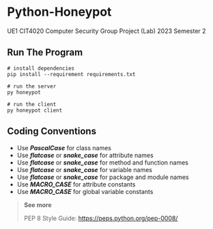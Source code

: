 # Python-Honeypot

UE1 CIT4020 Computer Security Group Project (Lab) 2023 Semester 2

## Run The Program

```shell
# install dependencies
pip install --requirement requirements.txt

# run the server
py honeypot

# run the client
py honeypot client
```

## Coding Conventions

- Use ***PascalCase*** for class names
- Use ***flatcase*** or ***snake_case*** for attribute names
- Use ***flatcase*** or ***snake_case*** for method and function names
- Use ***flatcase*** or ***snake_case*** for variable names
- Use ***flatcase*** or ***snake_case*** for package and module names
- Use ***MACRO_CASE*** for attribute constants
- Use ***MACRO_CASE*** for global variable constants

> **See more**
>
> PEP 8 Style Guide: https://peps.python.org/pep-0008/
